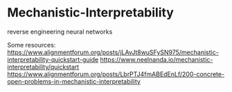 # Mechanistic-Interpretability
reverse engineering neural networks

Some resources:
https://www.alignmentforum.org/posts/jLAvJt8wuSFySN975/mechanistic-interpretability-quickstart-guide
https://www.neelnanda.io/mechanistic-interpretability/quickstart
https://www.alignmentforum.org/posts/LbrPTJ4fmABEdEnLf/200-concrete-open-problems-in-mechanistic-interpretability

